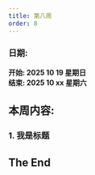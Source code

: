 ```yaml
---
title: 第八周
order: 8
---
```


### 日期:
**开始: 2025 10 19 星期日**  
**结束: 2025 10 xx 星期六**  

## 本周内容:

### 1. 我是标题

## The End